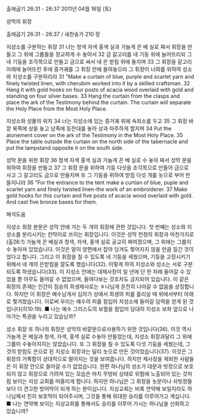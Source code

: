 출애굽기 26:31 - 26:37 
2011년 04월 16일 (토)

성막의 휘장



출애굽기 26:31 - 26:37 / 새찬송가 210 장


지성소를 구분하는 휘장
31 너는 청색 자색 홍색 실과 가늘게 꼰 베 실로 짜서 휘장을 만들고 그 위에 그룹들을 정교하게 수 놓아서 32 금 갈고리를 네 기둥 위에 늘어뜨리되 그 네 기둥을 조각목으로 만들고 금으로 싸서 네 은 받침 위에 둘지며 33 그 휘장을 갈고리 아래에 늘어뜨린 후에 증거궤를 그 휘장 안에 들여놓으라 그 휘장이 너희를 위하여 성소와 지성소를 구분하리라
31 "Make a curtain of blue, purple and scarlet yarn and finely twisted linen, with cherubim worked into it by a skilled craftsman. 32 Hang it with gold hooks on four posts of acacia wood overlaid with gold and standing on four silver bases. 33 Hang the curtain from the clasps and place the ark of the Testimony behind the curtain. The curtain will separate the Holy Place from the Most Holy Place. 

지성소와 성물의 위치
34 너는 지성소에 있는 증거궤 위에 속죄소를 두고 35 그 휘장 바깥 북쪽에 상을 놓고 남족에 등잔대를 놓아 상과 마주하게 할지며
34 Put the atonement cover on the ark of the Testimony in the Most Holy Place. 35 Place the table outside the curtain on the north side of the tabernacle and put the lampstand opposite it on the south side.

성막 문을 위한 휘장
36 청색 자색 홍색 실과 가늘게 꼰 베 실로 수 놓아 짜서 성막 문을 위하여 휘장을 만들고 37 그 휘장 문을 위하여 기둥 다섯을 조각목으로 만들어 금으로 사고 그 갈고리도 금으로 만들지며 또 그 기둥을 위하여 받침 다섯 개를 놋으로 부어 만들지니라
36 "For the entrance to the tent make a curtian of blue, puple and scarlet yarn and finely twisted linen-the work of an embroiderer. 37 Make gold hooks for this curtain and five posts of acacia wood overlaid with gold. And cast five bronze bases for them.

해석도움





지성소 휘장
분문은 성막 안에 거는 두 개의 휘장에 관한 것입니다. 첫 번째는 성소와 지성소를 분리시키는 칸막이로 쓰이는 휘장입니다.  이것은 성막 천정의 휘장과 마찬가지로(출26:1) 가늘게 꼰 베실과 청색, 자색, 홍색 실로 공교히 짜여졌으며, 그 위에는 그룹이 수 놓아져 있었습니다. 이것은 말이 양편에서 잡아 당겨도 찢어지지 않을 만큼 질긴 것이었다고 합니다. 그리고 이 휘장을 칠 수 있도록 네 기둥을 세웠으며, 기둥을 고정시키기 위해서 네 개의 은받침을 깔도록 했습니다(32). 이렇게 하여 지성소와 성소는 서로 구분되도록 하셨습니다(33). 이 지성소 안에는 대제사장이 일 년에 단 한 차례 들어갈 수 있었을 뿐 아무도 들어갈 수 없었으며, 들여다보는 것조차도 금지되어 있습니다. 이 같은 휘장의 존재는 인간이 짐승의 희생제사로는 ㅎ나님게 온전히 나아갈 수 없음을 상징합니다. 하지만 이 휘장은 예수님게서 십자가 상에서 희생의 피를 흘리실 때 위에서부터 아래로 찢겨졌습니다. 이로써 우리는 예수의 피를 힘입어 지성소에 들어갈 담력을 얻게 된 것입니다(히10:19).
■ 나는 예수 그리스도의 보혈을 힘입어 담대히 지성소 보좌 앞으로 나아가는 특권을 누리고 있습닏까?

성소 휘장
또 하나의 휘장은 성막의 바깥문으로사용하기 위한 것입니다(36). 이것 역시 가늘게 꼰 베실과 청색, 자색, 홍색 실로 수놓아 만들었는데, 지성소 휘장과달리 그 위에 그룹이 수놓아지지는 않았습니다. 또 그 휘장을 칠 수 있도록 다섯 기둥을 세웠는데, 그것의 받침도 은으로 된 지성소 휘장과는 달리 놋으로 만든 것이었습니다(37). 이것은 그 휘장의 거룩함이 상대적으로 떨어지는 것을 보여줍니다. 하지만 제사장을 제외한 사람들은 이 휘장 안으로 들어갈 수가 없었습니다. 한편 하나님의 성소가 대문과 빗장으로 보호되지 않고 휘장으로 가려져 있는 모습은 마치 무방비 상태로 위험에 노출되어 있는 것처럼 보이는 지상 교회를 떠올리게 합니다. 하지만 하나님은 그 휘장을 놋문이나 쇠빗장들보다 더 견고한 방어막이 되게 하는 분이십니다. 지상교회는 비록 연약해 보일지라도 하나님께서 친히 보호막이 되어주시며, 그것을 통해 위대한 승리를 이루어가고 계십니다.
■ 나는 연약해 보이는 지상교회를 통해서도 승리를 이루어 가시는 하나님을 신뢰하고 있습니까?